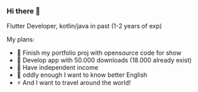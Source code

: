 ### Hi there 👋

Flutter Developer, 
kotlin/java in past (1-2 years of exp)

My plans:

- 🔭 Finish my portfolio proj with opensource code for show
- 🌱 Develop app with 50.000 downloads (18.000 already exist)
- 👯 Have independent income
- 🤔 oddly enough I want to know better English
- ⚡️ And I want to travel around the world!

